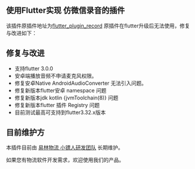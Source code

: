 ## 使用Flutter实现 仿微信录音的插件 
该插件原插件地址为[flutter_plugin_record](https://pub.dev/packages/flutter_plugin_record)
原插件在flutter升级后无法使用，修复与改进如下：

## 修复与改进
- 支持flutter 3.0.0
- 安卓端播放音频不申请麦克风权限。
- 修复安卓Native AndroidAudioConverter 无法引入问题。
- 修复新版本flutter安卓 namespace 问题
- 修复新版本jdk kotlin  {jvmToolchain(8)} 问题
- 修复新版本flutter 插件 Registry 问题
- 目前测试最高可支持到flutter3.32.x版本

## 目前维护方
本插件目前由 [易林物流 小镖人研发团队](https://www.yilinwuliu.com/) 长期维护。

如果您有物流软件开发需求，欢迎使用我们的产品。
